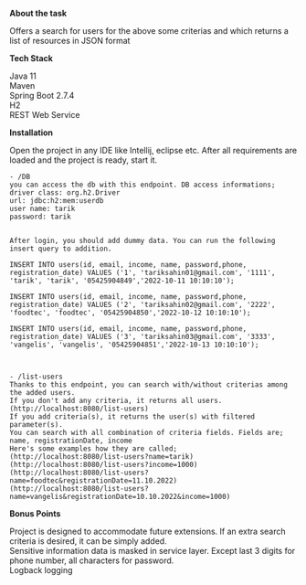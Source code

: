 **About the task**

Offers a search for users for the above some criterias and which returns a list of resources in JSON format<br />



**Tech Stack**

Java 11<br />
Maven<br />
Spring Boot 2.7.4<br />
H2<br />
REST Web Service<br />


**Installation**

Open the project in any IDE like Intellij, eclipse etc.
After all requirements are loaded and the project is ready, start it.

	- /DB
	you can access the db with this endpoint. DB access informations;
	driver class: org.h2.Driver
	url: jdbc:h2:mem:userdb
	user name: tarik
	password: tarik	
	
	
	After login, you should add dummy data. You can run the following insert query to addition.
	
	INSERT INTO users(id, email, income, name, password,phone, registration_date) VALUES ('1', 'tariksahin01@gmail.com', '1111', 'tarik', 'tarik', '05425904849','2022-10-11 10:10:10');

	INSERT INTO users(id, email, income, name, password,phone, registration_date) VALUES ('2', 'tariksahin02@gmail.com', '2222', 'foodtec', 'foodtec', '05425904850','2022-10-12 10:10:10');

	INSERT INTO users(id, email, income, name, password,phone, registration_date) VALUES ('3', 'tariksahin03@gmail.com', '3333', 'vangelis', 'vangelis', '05425904851','2022-10-13 10:10:10');



	- /list-users
	Thanks to this endpoint, you can search with/without criterias among the added users.
	If you don't add any criteria, it returns all users. (http://localhost:8080/list-users)
	If you add criteria(s), it returns the user(s) with filtered parameter(s).
	You can search with all combination of criteria fields. Fields are; name, registrationDate, income
	Here's some examples how they are called;
	(http://localhost:8080/list-users?name=tarik) 
	(http://localhost:8080/list-users?income=1000)
	(http://localhost:8080/list-users?name=foodtec&registrationDate=11.10.2022)
	(http://localhost:8080/list-users?name=vangelis&registrationDate=10.10.2022&income=1000)
	
	
**Bonus Points**

Project is designed to accommodate future extensions. If an extra search criteria is desired, it can be simply added. <br />
Sensitive information data is masked in service layer. Except last 3 digits for phone number, all characters for password. <br />
Logback logging <br />
